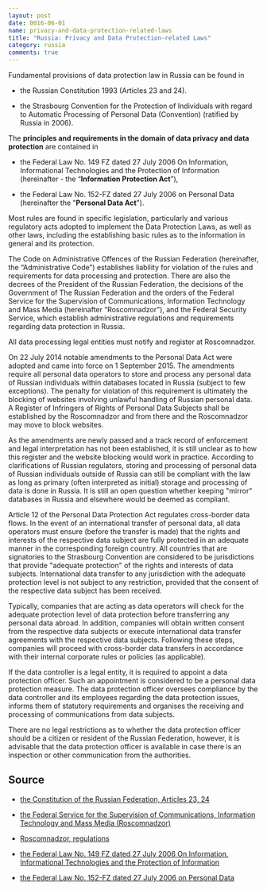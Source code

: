 ```yaml
---
layout: post
date: 0016-06-01
name: privacy-and-data-protection-related-laws
title: "Russia: Privacy and Data Protection-related Laws"
category: russia
comments: true
---
```


Fundamental provisions of data protection law in Russia can be found in 

  - the Russian Constitution 1993 (Articles 23 and 24).

  - the Strasbourg Convention for the Protection of Individuals with regard to Automatic Processing of Personal Data (Convention) (ratified by Russia in 2006).  

The **principles and requirements in the domain of data privacy and data protection** are contained in 

  - the Federal Law No. 149 FZ dated 27 July 2006 On Information, Informational Technologies and the Protection of Information (hereinafter - the “**Information Protection Act**”), 

  - the Federal Law No. 152-FZ dated 27 July 2006 on Personal Data (hereinafter the "**Personal Data Act**"). 

Most rules are found in specific legislation, particularly and various regulatory acts adopted to implement the Data Protection Laws, as well as other laws, including the establishing basic rules as to the information in general and its protection. 

The Code on Administrative Offences of the Russian Federation (hereinafter, the “Administrative Code”) establishes liability for violation of the rules and requirements for data processing and protection. There are also the decrees of the President of the Russian Federation, the decisions of the Government of The Russian Federation and the orders of the Federal Service for the Supervision of Communications, Information Technology and Mass Media (hereinafter “Roscomnadzor”), and the Federal Security Service, which establish administrative regulations and requirements regarding data protection in Russia.

All data processing legal entities must notify and register at Roscomnadzor. 


On 22 July 2014 notable amendments to the Personal Data Act were adopted and came into force on 1 September 2015. The amendments require all personal data operators to store and process any personal data of Russian individuals within databases located in Russia (subject to few exceptions). The penalty for violation of this requirement is ultimately the blocking of websites involving unlawful handling of Russian personal data. A Register of Infringers of Rights of Personal Data Subjects shall be established by the Roscomnadzor and from there and the Roscomnadzor may move to block websites.

As the amendments are newly passed and a track record of enforcement and legal interpretation has not been established, it is still unclear as to how this register and the website blocking would work in practice. According to clarifications of Russian regulators, storing and processing of personal data of Russian individuals outside of Russia can still be compliant with the law as long as primary (often interpreted as initial) storage and processing of data is done in Russia. It is still an open question whether keeping "mirror" databases in Russia and elsewhere would be deemed as compliant.

Article 12 of the Personal Data Protection Act regulates cross-border data flows. In the event of an international transfer of personal data, all data operators must ensure (before the transfer is made) that the rights and interests of the respective data subject are fully protected in an adequate manner in the corresponding foreign country. All countries that are signatories to the Strasbourg Convention are considered to be jurisdictions that provide "adequate protection" of the rights and interests of data subjects. International data transfer to any jurisdiction with the adequate protection level is not subject to any restriction, provided that the consent of the respective data subject has been received.

Typically, companies that are acting as data operators will check for the adequate protection level of data protection before transferring any personal data abroad. In addition, companies will obtain written consent from the respective data subjects or execute international data transfer agreements with the respective data subjects. Following these steps, companies will proceed with cross-border data transfers in accordance with their internal corporate rules or policies (as applicable).


If the data controller is a legal entity, it is required to appoint a data protection officer. Such an appointment is considered to be a personal data protection measure. The data protection officer oversees compliance by the data controller and its employees regarding the data protection issues, informs them of statutory requirements and organises the receiving and processing of communications from data subjects.

There are no legal restrictions as to whether the data protection officer should be a citizen or resident of the Russian Federation, however, it is advisable that the data protection officer is available in case there is an inspection or other communication from the authorities.


## Source

  - [the Constitution of the Russian Federation, Articles 23, 24](http://www.constitution.ru/en/10003000-03.htm)
  
  - [the Federal Service for the Supervision of Communications, Information Technology and Mass Media (Roscomnadzor)](http://eng.rkn.gov.ru/)
  
  - [Roscomnadzor, regulations](http://eng.pd.rkn.gov.ru/)

  - [the Federal Law No. 149 FZ dated 27 July 2006 On Information, Informational Technologies and the Protection of Information](https://www.wto.org/english/thewto_e/acc_e/rus_e/WTACCRUS48A5_LEG_119.pdf)
  
  - [the Federal Law No. 152-FZ dated 27 July 2006 on Personal Data](https://iapp.org/media/pdf/knowledge_center/Russian_Federal_Law_on_Personal_Data.pdf)
